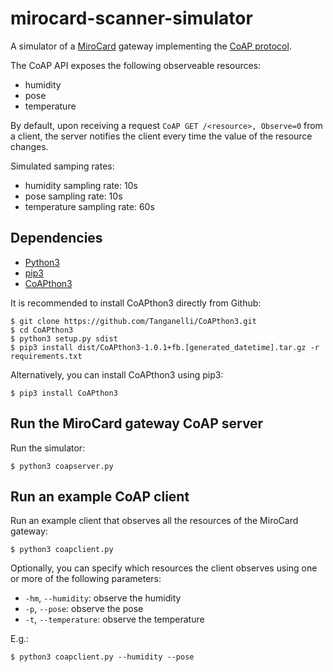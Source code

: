 # mirocard-scanner-simulator
A simulator of a [MiroCard](https://mirocard.swiss/) gateway implementing the [CoAP protocol](https://datatracker.ietf.org/doc/html/rfc7252). 

The CoAP API exposes the following observeable resources:
- humidity
- pose
- temperature

By default, upon receiving a request `CoAP GET /<resource>, Observe=0` from a client, the server notifies the client every time the value of the resource changes. 

Simulated samping rates:
- humidity sampling rate: 10s
- pose sampling rate: 10s
- temperature sampling rate: 60s

## Dependencies
- [Python3](https://www.python.org/downloads/)
- [pip3](https://pypi.org/project/pip/)
- [CoAPthon3](https://github.com/Tanganelli/CoAPthon3)

It is recommended to install CoAPthon3 directly from Github:
```
$ git clone https://github.com/Tanganelli/CoAPthon3.git
$ cd CoAPthon3
$ python3 setup.py sdist
$ pip3 install dist/CoAPthon3-1.0.1+fb.[generated_datetime].tar.gz -r requirements.txt
```

Alternatively, you can install CoAPthon3 using pip3:
```
$ pip3 install CoAPthon3
```

## Run the MiroCard gateway CoAP server
Run the simulator:
```
$ python3 coapserver.py
```

## Run an example CoAP client
Run an example client that observes all the resources of the MiroCard gateway:
```
$ python3 coapclient.py
```
Optionally, you can specify which resources the client observes using one or more of the following parameters:
- `-hm`, `--humidity`: observe the humidity
- `-p`, `--pose`: observe the pose
- `-t`, `--temperature`: observe the temperature

E.g.:
```
$ python3 coapclient.py --humidity --pose
```
